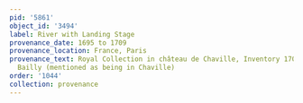 ```yaml
---
pid: '5861'
object_id: '3494'
label: River with Landing Stage
provenance_date: 1695 to 1709
provenance_location: France, Paris
provenance_text: Royal Collection in château de Chaville, Inventory 1709 of Nicolas
  Bailly (mentioned as being in Chaville)
order: '1044'
collection: provenance
---
```

